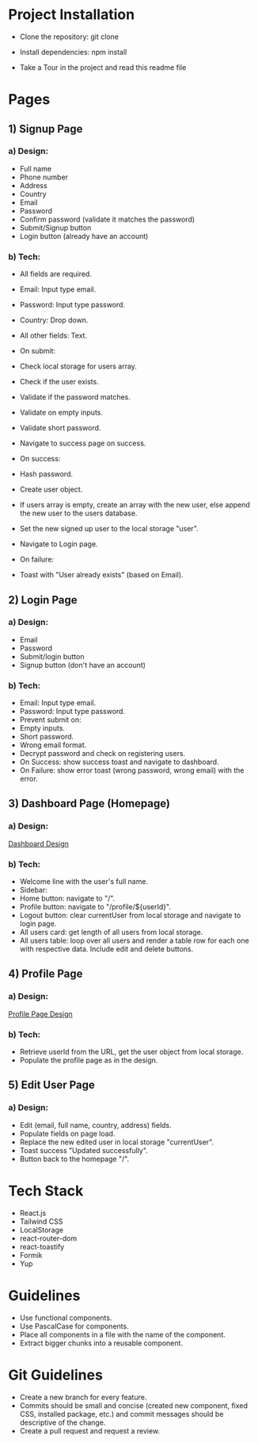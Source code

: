 # Project Installation

- Clone the repository:
    git clone 

- Install dependencies:
    npm install

- Take a Tour in the project and read this readme file

# Pages

## 1) Signup Page

### a) Design:
- Full name
- Phone number
- Address
- Country
- Email
- Password
- Confirm password (validate it matches the password)
- Submit/Signup button
- Login button (already have an account)

### b) Tech:
- All fields are required.
- Email: Input type email.
- Password: Input type password.
- Country: Drop down.
- All other fields: Text.
- On submit:
- Check local storage for users array.
- Check if the user exists.
- Validate if the password matches.
- Validate on empty inputs.
- Validate short password.
- Navigate to success page on success.

- On success:
- Hash password.
- Create user object.
- If users array is empty, create an array with the new user, else append the new user to the users database.
- Set the new signed up user to the local storage "user".
- Navigate to Login page.

- On failure:
- Toast with "User already exists" (based on Email).

## 2) Login Page

### a) Design:
- Email
- Password
- Submit/login button
- Signup button (don't have an account)

### b) Tech:
- Email: Input type email.
- Password: Input type password.
- Prevent submit on:
- Empty inputs.
- Short password.
- Wrong email format.
- Decrypt password and check on registering users.
- On Success: show success toast and navigate to dashboard.
- On Failure: show error toast (wrong password, wrong email) with the error.

## 3) Dashboard Page (Homepage)

### a) Design:
[Dashboard Design](https://www.figma.com/file/IxLfNUmTq6hXv5XOk2iojX/rough-design?type=design&node-id=0%3A1&mode=design&t=5Qkmu383ZdJaF6yA-1)

### b) Tech:
- Welcome line with the user's full name.
- Sidebar:
- Home button: navigate to "/".
- Profile button: navigate to "/profile/${userId}".
- Logout button: clear currentUser from local storage and navigate to login page.
- All users card: get length of all users from local storage.
- All users table: loop over all users and render a table row for each one with respective data. Include edit and delete buttons.

## 4) Profile Page

### a) Design:
[Profile Page Design](https://www.figma.com/file/IxLfNUmTq6hXv5XOk2iojX/rough-design?type=design&node-id=0%3A1&mode=design&t=5Qkmu383ZdJaF6yA-1)

### b) Tech:
- Retrieve userId from the URL, get the user object from local storage.
- Populate the profile page as in the design.

## 5) Edit User Page

### a) Design:
- Edit (email, full name, country, address) fields.
- Populate fields on page load.
- Replace the new edited user in local storage "currentUser".
- Toast success "Updated successfully".
- Button back to the homepage "/".

# Tech Stack
- React.js
- Tailwind CSS
- LocalStorage
- react-router-dom
- react-toastify
- Formik
- Yup

# Guidelines
- Use functional components.
- Use PascalCase for components.
- Place all components in a file with the name of the component.
- Extract bigger chunks into a reusable component.

# Git Guidelines
- Create a new branch for every feature.
- Commits should be small and concise (created new component, fixed CSS, installed package, etc.) and commit messages should be descriptive of the change.
- Create a pull request and request a review.
